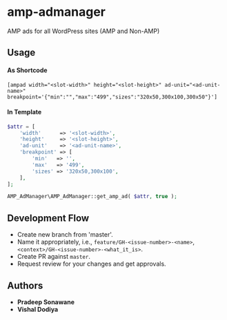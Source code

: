 # amp-admanager
AMP ads for all WordPress sites (AMP and Non-AMP)

## Usage

#### As Shortcode

```
[ampad width="<slot-width>" height="<slot-height>" ad-unit="<ad-unit-name>" breakpoint='{"min":"","max":"499","sizes":"320x50,300x100,300x50"}']
```

#### In Template

```php
$attr = [
    'width'      => '<slot-width>',
    'height'     => '<slot-height>',
    'ad-unit'    => '<ad-unit-name>',
    'breakpoint' => [
        'min'   => '',
        'max'   => '499',
        'sizes' => '320x50,300x100',
    ],
];

AMP_AdManager\AMP_AdManager::get_amp_ad( $attr, true );
```

## Development Flow

* Create new branch from 'master'.
* Name it appropriately, i.e., `feature/GH-<issue-number>-<name>`,`<context>/GH-<issue-number>-<what_it_is>`.
* Create PR against `master`.
* Request review for your changes and get approvals.

## Authors

* **Pradeep Sonawane**
* **Vishal Dodiya**
